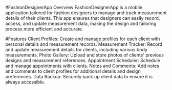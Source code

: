 #FashionDesignerApp
Overview
FashionDesignerApp is a mobile application tailored for fashion designers to manage and track measurement details of their clients. This app ensures that designers can easily record, access, and update measurement data, making the design and tailoring process more efficient and accurate.

#Features
Client Profiles: Create and manage profiles for each client with personal details and measurement records.
Measurement Tracker: Record and update measurement details for clients, including various body measurements.
Photo Gallery: Upload and store photos of clients' previous designs and measurement references.
Appointment Scheduler: Schedule and manage appointments with clients.
Notes and Comments: Add notes and comments to client profiles for additional details and design preferences.
Data Backup: Securely back up client data to ensure it is always accessible.

